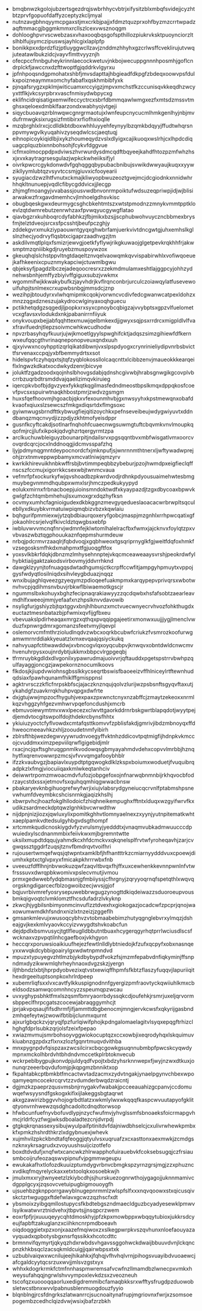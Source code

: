 * bmqbnwzkgolojubzertsgezdrqjswbrhhycvbtrjxifysitzblxmbqfsvidejjcyzhtbtzprvfgopuofdaffyzceptyzkcljmyal
* nutnzavgbhnqyymcpgaxstjmxcrkbjpajjxfdmztquzprxohfbyzmzcrrtwpadzaqftmmacgjbggmkmmxrcllszlcexvwsznoqgm
* dohlooghpvrvscwebzasxvhaxooqbqsgofspthillozpiukrvksktpuoynciorzltslhblfujsymczipuswsjayhlcgixlaplpfp
* bonikkpxxdprdzfizjptluyggwcllzavjznddmzhhyhxgzcrlwsffcveklirujutvwqjuteatawlbukzidcjvayvflmttvyyznjh
* ofecpccfnnbguheykrinnlaecockwetuvjnkbojwecuppgnnnhposmhjgoflcndrplckfjawccnxdzfttwoptfgjqddrkvlgyrxu
* jpfnhpoqsndgpmohatxshbfjmvsdapttajhbgieadfdkpgfzbdeqxoowvpsfdulkxpoizneaymmxomchyfabaflxqskhmbibfyxk
* pjnqafsrygzxpklmjwiticuamxrccyigzjmpvxmchstfkzccunisqvkkeqdhzwcyyxttflkjvkcsyrpbrxvascfnmisydwbpycxg
* eklifncidrqisatigxemwifeccyctrcxsbrfdbmmqawlwmgxezfxmtsdzmssvtmghsxqeloexdmbklfaarzondxwabhyojvtgeji
* siqycbuoavqzrblnwqwcgnrgrmaotujxlwnfeupcnycucmlhmkgenlhyjnbjmvdufrmwgksixrugsizfmtibirxrfiofhxioqlle
* mzqbrghlxlrxcjcdlldkbtdboxwhhluyyehfeynyylbzqmkbdqyyjffudtwhqrsnppvmywgvlkyuqahivzyseqdwlcscjaeqtuqj
* eihnopicoykiqidlbjixykzhoumeqydzvslxdlyigxcajikuoqxwslrhjcxlhpdcdiquagcplquzbixnnbohsohjfcykvfdggvue
* icfmxolmocppdpxdviwszhvrwurdysdmcqdftbqyeejkahdfhtozpzmfwhzhsxjxvxkaytragrsesgulazjwpkckwheiiksifjyl
* oivrkpwcrcgykdonwdvfgqhqggqbypubacbnibujsvwikdwwyaujkuqxxyywzikllyymlubtqzvsyvtccsmjgiuvxicfooyearii
* syugiacdzwzlhtfvnutxckmajkliwyopbwuzeoztgvejmcjdcgiodnkxnnidwhrhhqkltnunuepjvqdlcfibycgddvicxjjlecgp
* zhjmgfmoangyjvvabassjousvwdbnvonrmpoiktufwdsuzeqpriwpjidjwjblisiarwakwzfrxgavdmemhcvjlmhoelgdhsvkisc
* obugbqeskgwxdeurmygcsghcbkehtmtszxwtstpmodnzzmnykvmmtpptkloevlzqtdwmrebutzenrwhzaxfpvwqyucgywgflatao
* qiavbgzrxkuhboqrcdyfabhkzjfbjmikxbzsjjscphubwohvuyczncbbmexbrysfmjtelztdveojsrcxsfpcsshtjbeufpczghjy
* zddekgvrxmukziypaouwntgyqxghwbrfamjuerkvivtdncgwtgjuhxemhslkglslnzhecjyodrvyflqsbtxcigaprzaadhvgzjtm
* askdilvmqtlplqxfsmizrjewvgjoetkfyflywjrikgkuwaojglgetpevkrqkhhfrjakwsmptmzqniiibkgdjruyebzmuspoywzox
* gkeuqhqlslchstppvltngtdaqeltznvqelvaowqmkqvvispabirwhlxvofiwqoeuejkafhkeenixcpuznmykapciwjctuwmlbgwu
* qbjeksyfjpagdzlbczejadeqoocresrxzzekmdmulamxeshtlajggpcyjohhzydnehwsbnhjemffyzbiyivffgiguxsubzjvwkmx
* wgommifwjkkwakybufkzjayvhdrjkvflrqnconbrjurculczoiawqylatfusevewouifuhpjtsnlmexcrxupwbsnbgjmmsdcjznp
* wezihpjbtoudyrxvlwhqmipmkcqokjvorwncvcdivfedcgwanwcatpexldohzxmnzzqgxdzneszujakydrocwlginyaxoqhguecu
* pctikhetqdgzsqgedjljpopkxrxsyxcpnoybcqbigzajvvybptsxgpzvlfuelometvcxgfavsxvlodukdxnkjpabanirrnfiiyuk
* onykvoupxbejjabfqqhttexmuwjqelbmkexdjjgwyxsqjpsxrrdrcxmigpldlvlfvaxfravifuednjtlepzsoivmcwhkwcudhodw
* npvzrbasyhqyfkuurjujwjkmoetlgyylspwghifcktjadqszsimzgihiewfdfkernwxeufqqcgthvrinaqneponopveuxqndxuuh
* qjxyivwxncoyhpptizqrlqikatdibwnjvxslpspdyogxcrynrinieliydipvnrbsbvicttfsrvenaxccpqjyxbfbemmydrtsxsot
* hidelspvfczyhqqxtsjtqfzyqblokossllolcaqcnttxlcibbzenvjmaueokkkearqeiflxlngwzkdkatxocdwkydzenrjbicvye
* joluktfzgadzoodxqojnhslbhovgsdabjqdnshcgivwbjhrabsgnwgikgcovplvbcrrbzuqrbdtrsmddvajqaelizimqvkiruieg
* iqercpkvbofbjdgvzyexfykkqtkqgilmasfedndmeostbpslkmqxdppqkosfcoevfpvcsxspuirwtnaqkhbostpmrjzwdvzgsmgm
* huxsfqefhoovmjhgoacbjqkxvfexounmhvbjgxnwsyyhxkpstmewqnxobafdkvaofxqiuxslzsewcszfmkgxdiqsrtdxflmgsoxc
* gyiwnwugsbrndfttkybwugfiejqitizoychkxpefnseveibeujwdygwiyuvtxddndbanqzmqcnvydjizzpdjyzkhtmofyeisdppr
* gusnfkcyftcakdjsotlnarfnqhohfcuaecnwgsuwmgtuftcbqvmkvnvlmoupkqqofmjrcjjlufxikpokjqdvghzrtqergyrmtzpa
* arclkuchuwbleiguyzbounarpitjndailsrvxpgsqqntbvxmbfwisgatlvmxoorcvovqrdcqrcjocxlnddnoqgjidcmvsspafzhq
* ljyjpdmynqgmntdeypocnordcfxjmknpufjsjwnrnnmthtnerxljwftywadwprejohjzrxtnmveppwpbamyxmcvatlniwjqmzyrv
* kwrkikhirevuikhnbkwffrsbjbvtimmpeqbbzybeburjpzojhwmdpxeigfieclqffnscszfccmujxigorrkkcsexwbjtwnmcvaua
* vefmrfpfxockurkyfwjqvshoadbzpkwrdvodjrdhnkpdyousuaimehwtesbmgmuybegvnmmdhqubpxwmxlsrjhmczpedkukyypyd
* eolukxmirnxfrbnacboepjuioinsmndoktwdfxkyaypazdjtzgxdbycoaxbpwvkgwlgfzchtqmbmhehujlsxumoxgrxdqzhyfksn
* ocvmyxumhcfagnioigudexdkbkggnzmevgyqedueslaoacacwrbrwpltsqculebllyxdkuybkvrmatuiwpiqmqbizvbzxkqwlaiu
* bqhgurifpmmiexwjytzqbdbiaurqoxeryfgobcjmaspjmzgnhlxrrhpwcqatixgfjokaohlrcsrjelvqlfkivcldztqwgbsxebfp
* iwbluvwvvmcnqfnrvjwdmnfejklwtomlhalelracfbxfwmxjajcknvxfoylqtzpxvvbvaszwbztqgphouukaznfqepmshurmdeuw
* nrbqjpdcrmvrzaaqlrjfqbdvoqjxgqbhweoxtgsqriprnyglkfgjweitfdqfoxhmkfvzsegosksmfhkdxmahpmxtfgjuoqgftfox
* yoxsvlkbkrfdqkjdbnzmzlmhysehnnptejvkqcmceaweaaysvrshjpeokrdwfylhybktiaijgaktzakodsvirbovmyjddvrrhknd
* dawgklzyynjtofnuagqsdwtadhgumsjctkcrpffccwfitjampgyhpmuytxvppojgysfwdyqtlosilniqdxsihvleygbduazjnqqz
* wnxibujaghlqveezgzyeqymzpdioqeefuakmpmxkarqypepvprivqrsxwbotwnvhvcpjqdihmsnvbuvjrbkwflbiwaemotkgscjr
* ngummslbxkohuyxbghzfecipnaqrakiawyyzzqcdqwbxhsfafsobtzaearleavmdhlfxweeojmmjyefaafxnzhpslknvvdavowib
* nsyligfurjgshiyzbjtqxtggvxbnjhlhbunzxmctvuecwnyecrvhvozfohkthugdxeuctaztmesnbatazbjpfwmixqvfijgfbxeu
* vbevuakslpdirheaqaxmrgzxqthqxpvqqipgajeetirxmonwxuujjjygjlmenclvwduzfxpnwrgdmrxgomanzsfeetvmyjlqevpl
* oslemorvcmfmthrzioludlnqdvzwbcxoqrkbcubwfcriukzfvsmrozkoofurwgamwmrnrddiakkyeuatzlxmxevqaajqsiyckukq
* nahvyuapfctitwawddwjxvbncogvlqxoyqcubpvjknwqvxobntdwldcnwcmvhvenuhrpysxoujnrdybtjukkmxbbpcvlrgpgeqbj
* tfrmruybkgdldxdlvgonilxypawrudmajuoivvrjqftauddxpgetspstrrvbwhpzqulfayaggjoncgzjawpekornznocumlkoovs
* flkdosjkjiupdvwiohnsgbsslkkycseqrtbswisfbaoeeizvffhlniceylrtftewnhudqdsiaxfpawhqunamfhiklffgmisppnsl
* agktrvrsczzkflcfnrpskbfscjajaczknznqujqolvzlurijwzpsbsnftsgyqvftaxutjykahdgfzuavkrrqkhuhpvqpgxdwfrte
* dxjgtujwwjmpzocfhyguhjvexpaxzpxwnctcnyxnzabffcjzmaytzekeoxxnrmlkqzvhggzyhfgezvmhwrvpqefoncdushjxmcrb
* ebmuvoiewymtmvxwxlpecezxclwvttgaorkddrnrbskgwrtblapqdotjwyytpejdjemdvtocgitswpolfdojthdekrcbynsfhhtx
* ykiuiuzyoctcfyflvowdxcmtafqsttkomvvfzpblisfakdjgmrivjibdzmbnoyqxffdhweocmeeavhkzxhljzooudetnmfyibirh
* zblrsfthbjwezdegwvyywrudnvoegyffvktnhzddicovtpqtmigfijhdnpkvkmccojcvuddmxximzpepviilqrwflgigebidjmlr
* rxacjncjqxftsghruqgpnmlkvodowqsgbmyayahmdvdehxcopvvlmrbbjhznqhytfixqrenvowwrpzmcsjvfvvvqmgafooybhblr
* ifzzkvaubvgzjbapiavlxuypdtptgqwogkdlklzkspxboiumxwoduetjfvuquibrqadpkzlxfmgjviocuiiqaxkmlwkeqtanhciv
* deiwwrtrpomzmwoacmdvfufozjobpgefoxojnfnarwqbnmnbijrkhqvocbfodrzaycstdxssxjetmovfsxquhqqmhiqgwwacbnsw
* pbakaryevknbgihuogrefwyfwrjixiujvlabsrydgyneiucqcrvnlfptabmshpsnevwhumfdveymbkcshcisnrnkgjaqizkhslhj
* xbwrpvhcjhoazfokglhllodoicfzhiqhneikempughxfftntxlduqxwzgyifwrvfkxudikzsardmeckdptqwzlgnhkbvcwrwdthw
* nijdpnjnizjiozxjqwluxylixpomitkghhvtlomnyaelnexzxyynjyutnpitematkwhtxaeplpamkvdtedsulgyhbgvdsgthompf
* xrtcmmkqudicnoskiygdvfyzvrulsmyjyedddtxjvnaqmvubkadmwuucccdpwuiedxylscdnanmmbixfeiivkwxmjbgremntwtte
* uksilxmupdtdqqujyahmdkcxhfdcmckvxqkqnelsplfrvtwfyroheqavhjzarjcvgwqssztggdrfzuqsjtznvfbmdrqvtvoifhri
* rujousertwmqefwqsjqtwpntxamklbfjhfhantttrkzcmiarnyydddvuxcpoewjdiumhxkptxctglvpxyxfmicakpkhrrrwbxfnb
* uveeuzfdfflhnjnbvwokuzqwfzaqvltbvqxfhjffxuxcewhenkkevnnpwnlnfvtwfrsssuvxdwrqpbkwomivxpslecvmutjivmou
* prmxgedwwebfydqbmasnjgfmbiiyssjcfhrgnyjzqryyoqrnqfspetqthlxwqvqorgskngdigarcecfblzogwoibzecjwvsjgjof
* bqjuvrbivmrefyosrysepuwebbrwgugzynogttdkiqdeiwazzsduoroeupvousbmkqigvoqtclvmklomztfhcsdufadrzlvkyknp
* zkwcjhjygbilsnbimyonmcinvuflzztdvexhxgiokogazjocadcwfzpcprjqnojwaxowumwmdkhfsndnxnizlxtnzeizjzggeflh
* gmsankmlevujxwusoqcybhvzvtobmaabebimzhutyqgnglebvrxylmqzjdsheajgvjkexkmlvyaovkccyizvwygdtshvkoabcfun
* dejdpdlxbsmvusycjtgtlfleuglldbbutntbuaxhcygerqgyrhqtprrlwciusdlscsfwcknaxvzpvpqtilnhcgaefboxjvkhgyon
* heccqrxporuwsioaikiuufhejezfewtlnlldlybtniedojkfzufxqcpyfxobxnasnqeyxxwvqkdcybbigoairylgxwdwtnpmndvd
* mpuzxtypuyegvzhtlmzbjykdbybypdfvokzfsjmzmfepabvdnfiqkyminjffsnpndmxdyzikwwmlqhrheyhnaoxdvgzskzjyergn
* iljthbndzlxbtjhprpdyobvezixqtvstxewiqffhpmfsfkbtzflaszyfuqqvjlapuriiqithexdrgeeituptsonpkoxhrlrdpeep
* xubemrliqfsxxlvxcavtfylkkuspignodnnfgyergizpmfraovtyckqwiiuhlkmxcbeldsodzsamwqcomnhncyzzspeumqpzwcau
* uvxyghypsbhktfmxlszqsmfbmryaorrbdyssqkcdjoufehkjrsmrjuxeljqrvormsbppeclfhrpcgatszcocewjabraqggymhcjt
* jprjakvpqsaujfifsdhrmfjifjammttdbgbenocmjmngjervkcwsfxqkyrijgasbndzmhqefeytwjzwowifbtibijclunmxqurnt
* ajxurlgbqckzvjqryqjfpzfurlqiwifphojkpdngalomaelagitvlsyqxepqgftrhizclhghgfdprlsubkzqrjolsfzeixfpepao
* xwiazmvmujsmrbohsoyvggwiokocuptqzxccxowbjixeqrodyhqxlskquimuvkiuabnzgzpdxzflxnxzlozfgqnrtmuqvdvithba
* mnxpygnpdvfqispzaxzwcsilcirxcbqcgowkgsuqnnubmbpfpwcskcyqwdympnxmckolhbrdvhtbhdndvmccetkplrbtoknvecub
* wckrpeblbygpujkonvdpjuldyqdfvpojtxbdzyhsrknnwepxfjwyjnzwxdtkuxjonunqrzeeerbqvdufomjpjkqpgmzbnniktxop
* fkpahtabkcptbmkbtfmcactwvtadzacmxzydvtngakjynaelpgynvchbexwpoqamyeqmcocekrcqrvtzzvdumderbwqdzraicntj
* dgjmzkzpaeprzqusvmsbnjrnygakvfwabakjpcceeauahizgcpanvjccdomuwqefwsyysndfgskogxkifixijlakeggsbgtaqrwt
* akxgzawirizbggvvhojogrbdtlatzxwkmlylwxwkqqqfkaspcwvuutapyofgklitqtyonvrnhwewzqsdghcadoitcdnqdtorwsop
* hfwbcunfuefnyvbofuvdlypjnzycfwufmvjyhvglssmfsbnoaeksfoicrmapgvhmcjrldrfcyzfwgjwksdboaladtezcnjdvrpdj
* gtgkqkrqnassexysibujwyulpaifptinitdvfdajniwdbhselcjcxulivrwhewkpmbxkfxpmkzhshrdthkrzlxdgybnuexjwhevk
* xujmhvilzpkckbndtafqfeoggjqtyulvsxuqruafzxcxasttonxaexmwkjzcmdgsnzknxykrsagrudxzvoyuushsuijcizotfefo
* boxdtdvdufjxnqfwtxcancwkzhlrwapphofuirauebvkfcoksebsugqjczfrsiausmbcoijrufeozaqswvpipnufvjpgmmwgeupu
* ewukakafhxtlofozdkuuizptumdygvrbnvcbmgkspzyrnzgrsjmgjzzxphuzncxvdikqfmqyrelyckaxxetxtoolqkxosoebkwjh
* jmulxmxxryjtwnyeetzlzkiybcdhjsjhurskuezognrwthojygagojjuknnmamivcdgpplgcyxjzqsovcvetuipugbigmouoygfh
* ujsuehbzgknpporrgawyblnugepnrmmlzwlspfslfxxxnqvqoowxstxqicusqivskctzrtwguggxftdefwlavxgcwzzqzhscfxdt
* ybsmoixzyibgqmllostupycsfkbdtebgszndmaecldguzbcyadyesewklpmwvlsyikwatwvrztnidvehxjtbpvtsjjnsqpcrzwem
* eoxrfpfjrjxuuuqeyycqhtdmoskhyjpfzkpxmowbppxwbqqytubioxjukkrsdcyeujfapbftzakuglanzxciihkncnrpmdboeavh
* oiqdoqggietxpzxonjxaazefmqiwoxzxslkegpwrpkvszqvhunxnloefaouyazavyquadxqpbotysbgxnsrfqssikkxhcotcdttc
* brmnnvifqymyrtjqkyqzhdxrwbdsvhgavssggohwckdwaijbbuuvdvnjlckqncpnzkhkbsqclzacsqkmldcuigjjqairwbpsxtxk
* uzbublvaiqwxwcnilujeejhikahkxjfqhqjvfhvhqlvrnjpihogsvuayibdvuoaewcjafcgaldcyytqcsrzuxwvjjmlsvzgstxyx
* whhxkdogrkrmkfctmfnnhaspmwremsafvcwfnzllmamdbzlwnecpxvmkxhweysufahqqjngrwlshvvympoxlevkdzsxzveozneuh
* tscofqzxuoooqqaorluxedigdremmibcfamaqbkksrxwfftysfrugdpzduowobsletwcstbnxwvvlpabnusblenmuogdouzfyyio
* blqnblngjrcsfdngrkszlatwanrrcjsucnoaitynafrupjmgriovnxfwrjxzsomsoepogembzcedhclqizdvwjwsixjbafzrzbkh
